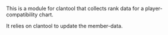 This is a module for clantool that collects rank data for a player-compatibility chart.

It relies on clantool to update the member-data.